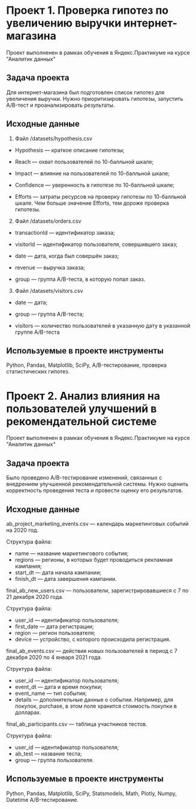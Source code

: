 # Проект 1. Проверка гипотез по увеличению выручки интернет-магазина

Проект выполненен в рамках обучения в Яндекс.Практикуме на курсе "Аналитик данных"

## Задача проекта

Для интернет-магазина был подготовлен список гипотез для увеличения выручки.
Нужно приоритизировать гипотезы, запустить A/B-тест и проанализировать результаты.

## Исходные данные
1) Файл /datasets/hypothesis.csv

- Hypothesis — краткое описание гипотезы;

- Reach — охват пользователей по 10-балльной шкале;

- Impact — влияние на пользователей по 10-балльной шкале;

- Confidence — уверенность в гипотезе по 10-балльной шкале;

- Efforts — затраты ресурсов на проверку гипотезы по 10-балльной шкале. Чем больше значение Efforts, тем дороже проверка гипотезы.

2) Файл /datasets/orders.csv

- transactionId — идентификатор заказа;

- visitorId — идентификатор пользователя, совершившего заказ;

- date — дата, когда был совершён заказ;

- revenue — выручка заказа;

- group — группа A/B-теста, в которую попал заказ.

3) Файл /datasets/visitors.csv

- date — дата;

- group — группа A/B-теста;

- visitors — количество пользователей в указанную дату в указанной группе A/B-теста
 
 ## Используемые в проекте инструменты
Python, Pandas, Matplotlib, SciPy, A/B-тестирование, проверка статистических гипотез.


# Проект 2. Анализ влияния на пользователей улучшений в рекомендательной системе

Проект выполненен в рамках обучения в Яндекс.Практикуме на курсе "Аналитик данных"

## Задача проекта

Было проведено А/В-тестирование изменений, связанных с внедрением улучшенной рекомендательной системы. Нужно оценить корректность проведения теста и провести оценку его результатов.

## Исходные данные
ab_project_marketing_events.csv — календарь маркетинговых событий на 2020 год.

Структура файла:

- name — название маркетингового события;
- regions — регионы, в которых будет проводиться рекламная кампания;
- start_dt — дата начала кампании;
- finish_dt — дата завершения кампании.

final_ab_new_users.csv — пользователи, зарегистрировавшиеся с 7 по 21 декабря 2020 года.

Структура файла:

- user_id — идентификатор пользователя;
- first_date — дата регистрации;
- region — регион пользователя;
- device — устройство, с которого происходила регистрация.

final_ab_events.csv — действия новых пользователей в период с 7 декабря 2020 по 4 января 2021 года.

Структура файла:

- user_id — идентификатор пользователя;
- event_dt — дата и время покупки;
- event_name — тип события;
- details — дополнительные данные о событии. Например, для покупок, purchase, в этом поле хранится стоимость покупки в долларах.

final_ab_participants.csv — таблица участников тестов.

Структура файла:

- user_id — идентификатор пользователя;
- ab_test — название теста;
- group — группа пользователя.
 
 ## Используемые в проекте инструменты
Python, Pandas, Matplotlib, SciPy, Statsmodels, Math, Plotly, Numpy, Datetime A/B-тестирование.
